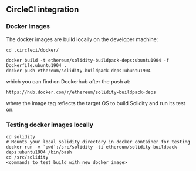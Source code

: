 ## CircleCI integration

### Docker images

The docker images are build locally on the developer machine:

```!sh
cd .circleci/docker/

docker build -t ethereum/solidity-buildpack-deps:ubuntu1904 -f Dockerfile.ubuntu1904 .
docker push ethereum/solidity-buildpack-deps:ubuntu1904
```

which you can find on Dockerhub after the push at:

    https://hub.docker.com/r/ethereum/solidity-buildpack-deps

where the image tag reflects the target OS to build Solidity and run its test on.

### Testing docker images locally

```!sh
cd solidity
# Mounts your local solidity directory in docker container for testing
docker run -v `pwd`:/src/solidity -ti ethereum/solidity-buildpack-deps:ubuntu1904 /bin/bash
cd /src/solidity
<commands_to_test_build_with_new_docker_image>
```